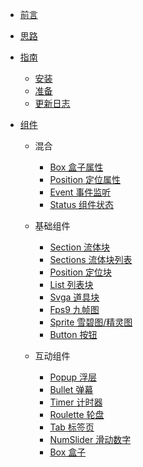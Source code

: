 - [前言](README.md)

- [思路](docs/idea/README.md)

- [指南](docs/guide/README.md)

  - [安装](docs/guide/Install.md)
  - [准备](docs/guide/Ready.md)
  - [更新日志](docs/guide/Log.md)

- [组件](docs/components/README.md)

  - 混合

    - [Box 盒子属性](docs/components/mixins/Box.md)
    - [Position 定位属性](docs/components/mixins/Position.md)
    - [Event 事件监听](docs/components/mixins/Event.md)
    - [Status 组件状态](docs/components/mixins/Status.md)

  - 基础组件

    - [Section 流体块](docs/components/basic/Section.md)
    - [Sections 流体块列表](docs/components/basic/Sections.md)
    - [Position 定位块](docs/components/basic/Position.md)
    - [List 列表块](docs/components/basic/List.md)
    - [Svga 道具块](docs/components/basic/Svga.md)
    - [Fps9 九帧图](docs/components/basic/Fps9.md)
    - [Sprite 雪碧图/精灵图](docs/components/basic/Sprite.md)
    - [Button 按钮](docs/components/basic/Button.md)

  - 互动组件

    - [Popup 浮层](docs/components/interact/Popup.md)
    - [Bullet 弹幕](docs/components/interact/Bullet.md)
    - [Timer 计时器](docs/components/interact/Timer.md)
    - [Roulette 轮盘](docs/components/interact/Roulette.md)
    - [Tab 标签页](docs/components/interact/Tab.md)
    - [NumSlider 滑动数字](docs/components/interact/NumSlider.md)
    - [Box 盒子](docs/components/interact/Box.md)

